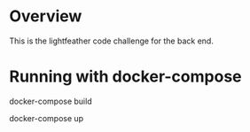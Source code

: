 # Overview
This is the lightfeather code challenge for the back end.

# Running with docker-compose
docker-compose build

docker-compose up